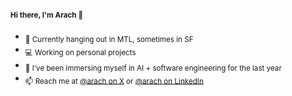 #### <sub>Hi there, I'm Arach 👋</sub>

- <sub>📍 Currently hanging out in MTL, sometimes in SF </sub>
- <sub>💻 Working on personal projects </sub>
- <sub>🤖 I’ve been immersing myself in AI + software engineering for the last year</sub>
- <sub>📫 Reach me at [@arach on X](https://x.com/arach) or [@arach on LinkedIn](https://linkedin.com/in/arach)</sub>
